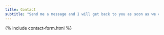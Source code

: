```yaml
---
title: Contact
subtitle: "Send me a message and I will get back to you as soon as we can. If I don't respond right away, I'm probably pouring!"
---
```


{% include contact-form.html %}